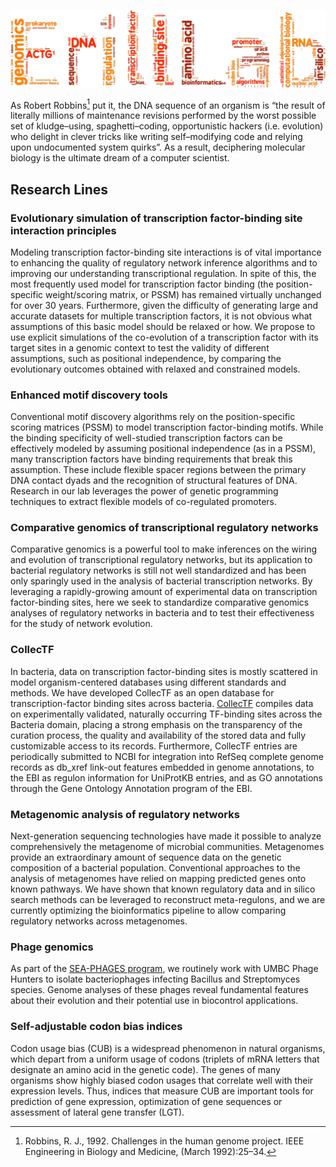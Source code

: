 ![Erill Lab Logo](https://github.com/ErillLab/.github/blob/main/profile/ErillLab_Logo.svg)

As Robert Robbins[^1] put it, the DNA sequence of an organism is “the result of literally millions of maintenance revisions performed by the worst possible set of kludge–using, spaghetti–coding, opportunistic hackers (i.e. evolution) who delight in clever tricks like writing self–modifying code and relying upon undocumented system quirks”. As a result, deciphering molecular biology is the ultimate dream of a computer scientist.

[^1]: Robbins, R. J., 1992. Challenges in the human genome project. IEEE Engineering in Biology and Medicine, (March 1992):25–34.

## Research Lines
### Evolutionary simulation of transcription factor-binding site interaction principles
Modeling transcription factor-binding site interactions is of vital importance to enhancing the quality of regulatory network inference algorithms and to improving our understanding transcriptional regulation. In spite of this, the most frequently used model for transcription factor binding (the position-specific weight/scoring matrix, or PSSM) has remained virtually unchanged for over 30 years. Furthermore, given the difficulty of generating large and accurate datasets for multiple transcription factors, it is not obvious what assumptions of this basic model should be relaxed or how. We propose to use explicit simulations of the co-evolution of a transcription factor with its target sites in a genomic context to test the validity of different assumptions, such as positional independence, by comparing the evolutionary outcomes obtained with relaxed and constrained models.

### Enhanced motif discovery tools
Conventional motif discovery algorithms rely on the position-specific scoring matrices (PSSM) to model transcription factor-binding motifs. While the binding specificity of well-studied transcription factors can be effectively modeled by assuming positional independence (as in a PSSM), many transcription factors have binding requirements that break this assumption. These include flexible spacer regions between the primary DNA contact dyads and the recognition of structural features of DNA. Research in our lab leverages the power of genetic programming techniques to extract flexible models of co-regulated promoters.

### Comparative genomics of transcriptional regulatory networks
Comparative genomics is a powerful tool to make inferences on the wiring and evolution of transcriptional regulatory networks, but its application to bacterial regulatory networks is still not well standardized and has been only sparingly used in the analysis of bacterial transcription networks. By leveraging a rapidly-growing amount of experimental data on transcription factor-binding sites, here we seek to standardize comparative genomics analyses of regulatory networks in bacteria and to test their effectiveness for the study of network evolution.

### CollecTF
In bacteria, data on transcription factor-binding sites is mostly scattered in model organism-centered databases using different standards and methods. We have developed CollecTF as an open database for transcription-factor binding sites across bacteria. [CollecTF](http://www.collectf.org) compiles data on experimentally validated, naturally occurring TF-binding sites across the Bacteria domain, placing a strong emphasis on the transparency of the curation process, the quality and availability of the stored data and fully customizable access to its records.  Furthermore, CollecTF entries are periodically submitted to NCBI for integration into RefSeq complete genome records as db_xref link-out features embedded in genome annotations, to the EBI as regulon information for UniProtKB entries, and as GO annotations through the Gene Ontology Annotation program of the EBI.

### Metagenomic analysis of regulatory networks
Next-generation sequencing technologies have made it possible to analyze comprehensively the metagenome of microbial communities. Metagenomes provide an extraordinary amount of sequence data on the genetic composition of a bacterial population. Conventional approaches to the analysis of metagenomes have relied on mapping predicted genes onto known pathways. We have shown that known regulatory data and in silico search methods can be leveraged to reconstruct meta-regulons, and we are currently optimizing the bioinformatics pipeline to allow comparing regulatory networks across metagenomes.

### Phage genomics
As part of the [SEA-PHAGES program](https://seaphages.org/), we routinely work with UMBC Phage Hunters to isolate bacteriophages infecting Bacillus and Streptomyces species. Genome analyses of these phages reveal fundamental features about their evolution and their potential use in biocontrol applications.

### Self-adjustable codon bias indices
Codon usage bias (CUB) is a widespread phenomenon in natural organisms, which depart from a uniform usage of codons (triplets of mRNA letters that designate an amino acid in the genetic code). The genes of many organisms show highly biased codon usages that correlate well with their expression levels. Thus, indices that measure CUB are important tools for prediction of gene expression, optimization of gene sequences or assessment of lateral gene transfer (LGT).

